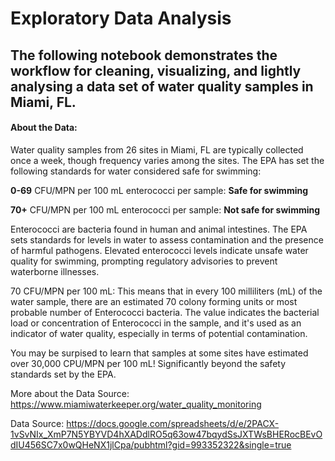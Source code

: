 
# Exploratory Data Analysis

## The following notebook demonstrates the workflow for cleaning, visualizing, and lightly analysing a data set of water quality samples in Miami, FL. 

#### About the Data: 

Water quality samples from 26 sites in Miami, FL are typically collected once a week, though frequency varies among the sites. The EPA has set the following standards for water considered safe for swimming:

**0-69** CFU/MPN per 100 mL enterococci per sample: **Safe for swimming** 

**70+** CFU/MPN per 100 mL enterococci per sample: **Not safe for swimming**

Enterococci are bacteria found in human and animal intestines. The EPA sets standards for levels in water to assess contamination and the presence of harmful pathogens. Elevated enterococci levels indicate unsafe water quality for swimming, prompting regulatory advisories to prevent waterborne illnesses.

70 CFU/MPN per 100 mL: This means that in every 100 milliliters (mL) of the water sample, there are an estimated 70 colony forming units or most probable number of Enterococci bacteria. The value indicates the bacterial load or concentration of Enterococci in the sample, and it's used as an indicator of water quality, especially in terms of potential contamination.

You may be surpised to learn that samples at some sites have estimated over 30,000 CPU/MPN per 100 mL! Significantly beyond the safety standards set by the EPA.


More about the Data Source: https://www.miamiwaterkeeper.org/water_quality_monitoring

Data Source: https://docs.google.com/spreadsheets/d/e/2PACX-1vSvNIx_XmP7N5YBYVD4hXADdlRO5q63ow47bqydSsJXTWsBHERocBEvOdIU456SC7x0wQHeNX1jlCpa/pubhtml?gid=993352322&single=true
